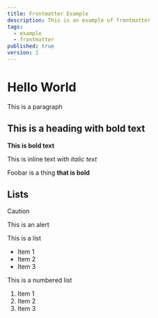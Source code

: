 ```yaml
---
title: Frontmatter Example
description: This is an example of frontmatter
tags:
  - example
  - frontmatter
published: true
version: 1
---
```

# Hello World

This is a paragraph

## This is a heading with  **bold text**

**This is bold text**

This is inline text _with italic text_

Foobar is a thing **that is bold**

## Lists

> [!CAUTION]
> This is an alert

This is a list

- Item 1
- Item 2
- Item 3

This is a numbered list

1. Item 1
2. Item 2
3. Item 3
